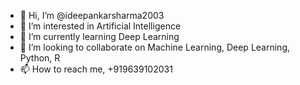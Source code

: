 - 👋 Hi, I’m @ideepankarsharma2003
- 👀 I’m interested in Artificial Intelligence
- 🌱 I’m currently learning Deep Learning
- 💞️ I’m looking to collaborate on Machine Learning, Deep Learning, Python, R 
- 📫 How to reach me, +919639102031

<!---
ideepankarsharma2003/ideepankarsharma2003 is a ✨ special ✨ repository because its `README.md` (this file) appears on your GitHub profile.
You can click the Preview link to take a look at your changes.
--->
